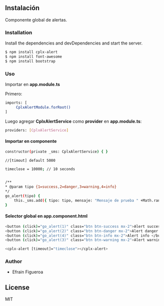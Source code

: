 ## Instalación 
Componente global de alertas.
### Installation
Install the dependencies and devDependencies and start the server.

```sh
$ npm install cplx-alert
$ npm install font-awesome
$ npm install bootstrap
```

### Uso

Importar en **app.module.ts**

Primero:
```sh
imports: [
	 CplxAlertModule.forRoot()
]
```
Luego agregar **CplxAlertService** como **provider** en **app.module.ts**:
```sh
providers: [CplxAlertService]
```
#### Importar en componente

```sh
constructor(private _sms: CplxAlertService) { }

//[timout] default 5000

timeclose = 10000; // 10 seconds


/**
* @param tipo {1=success,2=danger,3=warning,4=info}
*/
go_alert(tipo) {
    this._sms.add({ tipo: tipo, mensaje: "Mensaje de prueba " +Math.random() })
}
```

#### Selector global en **app.component.html**


```sh
<button (click)="go_alert(1)" class="btn btn-success mx-2">Alert success </button>
<button (click)="go_alert(2)" class="btn btn-danger mx-2">Alert danger </button>
<button (click)="go_alert(4)" class="btn btn-info mx-2">Alert info </button>
<button (click)="go_alert(3)" class="btn btn-warning mx-2">Alert warning </button>

<cplx-alert [timeout]="timeclose"></cplx-alert>
```

### Author

 - Efrain Figueroa

License
----

MIT


